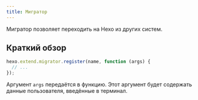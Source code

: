```yaml
---
title: Мигратор
---
```


Мигратор позволяет переходить на Hexo из других систем.

## Краткий обзор

```js
hexo.extend.migrator.register(name, function (args) {
  // ...
});
```

Аргумент `args` передаётся в функцию. Этот аргумент будет содержать данные пользователя, введённые в терминал.
